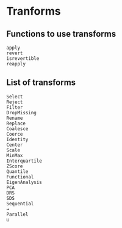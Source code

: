# Tranforms

## Functions to use transforms

```@docs
apply
revert
isrevertible
reapply
```

## List of transforms

```@docs
Select
Reject
Filter
DropMissing
Rename
Replace
Coalesce
Coerce
Identity
Center
Scale
MinMax
Interquartile
ZScore
Quantile
Functional
EigenAnalysis
PCA
DRS
SDS
Sequential
→
Parallel
⊔
```